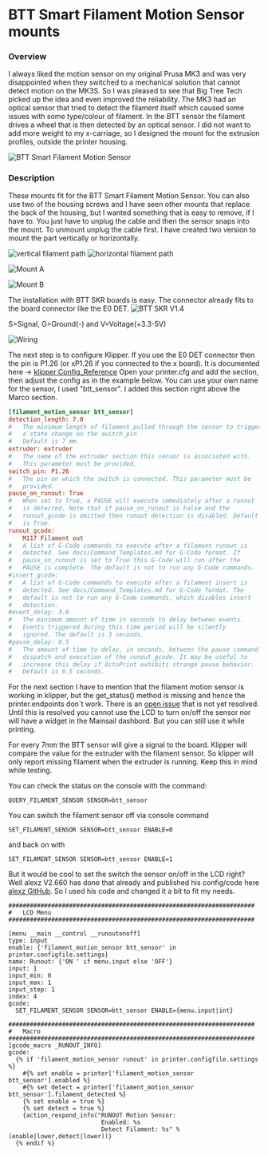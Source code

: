 # BTT Smart Filament Motion Sensor mounts

### Overview
I always liked the motion sensor on my original Prusa MK3 and was very disappointed when they switched to a mechanical solution that cannot detect motion on the MK3S.
So I was pleased to see that Big Tree Tech picked up the idea and even improved the reliability. The MK3 had an optical sensor that tried to detect the filament itself which caused some issues with some type/colour of filament. In the BTT sensor the filament drives a wheel that is then detected by an optical sensor.
I did not want to add more weight to my x-carriage, so I designed the mount for the extrusion profiles, outside the printer housing.

![BTT Smart Filament Motion Sensor](BTT_Sensor.png)

### Description
These mounts fit for the BTT Smart Filament Motion Sensor. You can also use two of the housing screws and I have seen other mounts that replace the back of the housing, but I wanted something that is easy to remove, if I have to. You just have to unplug the cable and then the sensor snaps into the mount. To unmount unplug the cable first.
I have created two version to mount the part vertically or horizontally.

![vertical filament path](IMG_2384.png)
![horizontal filament path](IMG_2385.png)

![Mount A](Mount_A.png)

![Mount B](Mount_B.png)

The installation with BTT SKR boards is easy. The connector already fits to the board connector like the E0 DET.
![BTT SKR V1.4](SKRV1_4.png)

S=Signal, G=Ground(-) and V=Voltage(+3.3-5V)

![Wiring](SKR_2.png)

The next step is to configure Klipper. If you use the E0 DET connector then the pin is P1.26 (or xP1.26 if you connected to the x board).
It is documented here -> [klipper Config_Reference](https://www.klipper3d.org/Config_Reference.html#filament_motion_sensor)
Open your printer.cfg and add the section, then adjust the config as in the example below. You can use your own name for the sensor, I used "btt_sensor".
I added this section right above the Marco section.
```printer.cfg
[filament_motion_sensor btt_sensor]
detection_length: 7.0
#   The minimum length of filament pulled through the sensor to trigger
#   a state change on the switch_pin
#   Default is 7 mm.
extruder: extruder
#   The name of the extruder section this sensor is associated with.
#   This parameter must be provided.
switch_pin: P1.26
#   The pin on which the switch is connected. This parameter must be
#   provided.
pause_on_runout: True
#   When set to True, a PAUSE will execute immediately after a runout
#   is detected. Note that if pause_on_runout is False and the
#   runout_gcode is omitted then runout detection is disabled. Default
#   is True.
runout_gcode:
    M117 Filament out
#   A list of G-Code commands to execute after a filament runout is
#   detected. See docs/Command_Templates.md for G-Code format. If
#   pause_on_runout is set to True this G-Code will run after the
#   PAUSE is complete. The default is not to run any G-Code commands.
#insert_gcode:
#   A list of G-Code commands to execute after a filament insert is
#   detected. See docs/Command_Templates.md for G-Code format. The
#   default is not to run any G-Code commands, which disables insert
#   detection.
#event_delay: 3.0
#   The minimum amount of time in seconds to delay between events.
#   Events triggered during this time period will be silently
#   ignored. The default is 3 seconds.
#pause_delay: 0.5
#   The amount of time to delay, in seconds, between the pause command
#   dispatch and execution of the runout_gcode. It may be useful to
#   increase this delay if OctoPrint exhibits strange pause behavior.
#   Default is 0.5 seconds.
```

For the next section I have to mention that the filament motion sensor is working in klipper, but the get_status() method is missing and hence the printer.endpoints don´t work.
There is an [open issue](https://github.com/KevinOConnor/klipper/issues/4126) that is not yet resolved.
Until this is resolved you cannot use the LCD to turn on/off the sensor nor will have a widget in the Mainsail dashbord.
But you can still use it while printing.

For every 7mm the BTT sensor will give a signal to the board. Klipper will compare the value for the extruder with the filament sensor.
So klipper will only report missing filament when the extruder is running. Keep this in mind while testing.

You can check the status on the console with the command:

```console
QUERY_FILAMENT_SENSOR SENSOR=btt_sensor
```
You can switch the filament sensor off via console command
```console
SET_FILAMENT_SENSOR SENSOR=btt_sensor ENABLE=0
```
and back on with
```console
SET_FILAMENT_SENSOR SENSOR=btt_sensor ENABLE=1
```
But it would be cool to set the switch the sensor on/off in the LCD right? Well alexz V2.660 has done that already and published his config/code here [alexz GitHub](https://github.com/zellneralex/klipper_config/blob/master/runout.cfg#L89).
So I used his code and changed it a bit to fit my needs.
```LCD Menu section
#####################################################################
# 	LCD Menu
#####################################################################   

[menu __main __control __runoutonoff]
type: input
enable: {'filament_motion_sensor btt_sensor' in printer.configfile.settings}
name: Runout: {'ON ' if menu.input else 'OFF'}
input: 1
input_min: 0
input_max: 1
input_step: 1
index: 4
gcode:
  SET_FILAMENT_SENSOR SENSOR=btt_sensor ENABLE={menu.input|int}
```


```Macro section
#####################################################################
# 	Macro
#####################################################################
[gcode_macro _RUNOUT_INFO]
gcode:
  {% if 'filament_motion_sensor runout' in printer.configfile.settings %}
    #{% set enable = printer['filament_motion_sensor btt_sensor'].enabled %}
    #{% set detect = printer['filament_motion_sensor btt_sensor'].filament_detected %}
    {% set enable = true %}
    {% set detect = true %}
    {action_respond_info("RUNOUT Motion Sensor:
                          Enabled: %s
                          Detect Filament: %s" % (enable|lower,detect|lower))}
  {% endif %}


```
